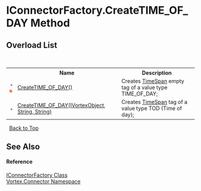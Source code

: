 # IConnectorFactory.CreateTIME_OF_DAY Method 
 


## Overload List
&nbsp;<table><tr><th></th><th>Name</th><th>Description</th></tr><tr><td>![Public method](media/pubmethod.gif "Public method")![Static member](media/static.gif "Static member")</td><td><a href="M_Vortex_Connector_IConnectorFactory_CreateTIME_OF_DAY.md">CreateTIME_OF_DAY()</a></td><td>
Creates <a href="https://docs.microsoft.com/dotnet/api/system.timespan" target="_blank">TimeSpan</a> empty tag of a value type TIME_OF_DAY;</td></tr><tr><td>![Public method](media/pubmethod.gif "Public method")</td><td><a href="M_Vortex_Connector_IConnectorFactory_CreateTIME_OF_DAY_1.md">CreateTIME_OF_DAY(IVortexObject, String, String)</a></td><td>
Creates <a href="https://docs.microsoft.com/dotnet/api/system.timespan" target="_blank">TimeSpan</a> tag of a value type TOD (Time of day);</td></tr></table>&nbsp;
<a href="#iconnectorfactory.createtime_of_day-method">Back to Top</a>

## See Also


#### Reference
<a href="T_Vortex_Connector_IConnectorFactory.md">IConnectorFactory Class</a><br /><a href="N_Vortex_Connector.md">Vortex.Connector Namespace</a><br />